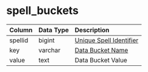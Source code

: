 # spell\_buckets

| Column | Data Type | Description |
| :--- | :--- | :--- |
| spellid | bigint | [Unique Spell Identifier](spells_new.md) |
| key | varchar | [Data Bucket Name](../data-storage/data_buckets.md) |
| value | text | Data Bucket Value |

